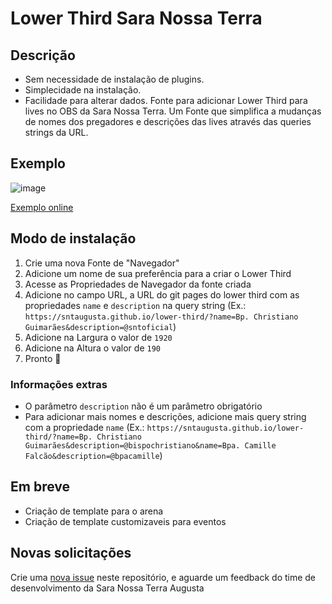 # Lower Third Sara Nossa Terra

## Descrição

- Sem necessidade de instalação de plugins.
- Simplecidade na instalação.
- Facilidade para alterar dados.
Fonte para adicionar Lower Third para lives no OBS da Sara Nossa Terra. Um Fonte que simplifica a mudanças de nomes dos pregadores e descrições das lives através das queries strings da URL.

## Exemplo

![image](./img/lower-third-sample.gif)

[Exemplo online](https://sntaugusta.github.io/lower-third/?name=Bp.%20Christiano%20Guimar%C3%A3es&description=@bispochristiano)

## Modo de instalação

1. Crie uma nova Fonte de "Navegador"
2. Adicione um nome de sua preferência para a criar o Lower Third
3. Acesse as Propriedades de Navegador da fonte criada
4. Adicione no campo URL, a URL do git pages do lower third com as propriedades `name` e `description` na query string (Ex.: `https://sntaugusta.github.io/lower-third/?name=Bp. Christiano Guimarães&description=@sntoficial`)
5. Adicione na Largura o valor de `1920`
6. Adicione na Altura o valor de `190`
7. Pronto 🙌

### Informações extras

- O parâmetro `description` não é um parâmetro obrigatório
- Para adicionar mais nomes e descrições, adicione mais query string com a propriedade `name` (Ex.: `https://sntaugusta.github.io/lower-third/?name=Bp. Christiano Guimarães&description=@bispochristiano&name=Bpa. Camille Falcão&description=@bpacamille`)

## Em breve

- Criação de template para o arena
- Criação de template customizaveis para eventos

## Novas solicitações

Crie uma [nova issue](https://github.com/sntaugusta/lower-third/issues/new) neste repositório, e aguarde um feedback do time de desenvolvimento da Sara Nossa Terra Augusta
